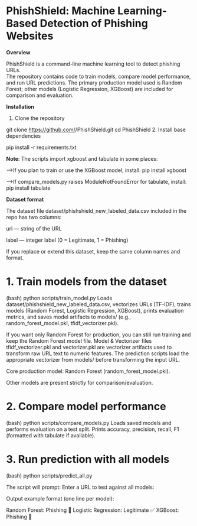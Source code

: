 # **PhishShield: Machine Learning-Based Detection of Phishing Websites**

**Overview**

PhishShield is a command-line machine learning tool to detect phishing URLs.  
The repository contains code to train models, compare model performance, and run URL predictions. The primary production model used is Random Forest; other models (Logistic Regression, XGBoost) are included for comparison and evaluation.

**Installation**

1. Clone the repository
   
git clone https://github.com/<your-username>/PhishShield.git
cd PhishShield
2. Install base dependencies

pip install -r requirements.txt

**Note**: The scripts import xgboost and tabulate in some places:

-->If you plan to train or use the XGBoost model, install: pip install xgboost

-->If compare_models.py raises ModuleNotFoundError for tabulate, install: pip install tabulate

**Dataset format**

The dataset file dataset/phishshield_new_labeled_data.csv included in the repo has two columns:

url — string of the URL

label — integer label (0 = Legitimate, 1 = Phishing)

If you replace or extend this dataset, keep the same column names and format.

# 1. Train models from the dataset
(bash)
python scripts/train_model.py
Loads dataset/phishshield_new_labeled_data.csv, vectorizes URLs (TF-IDF), trains models (Random Forest, Logistic Regression, XGBoost), prints evaluation metrics, and saves model artifacts to models/ (e.g., random_forest_model.pkl, tfidf_vectorizer.pkl).

If you want only Random Forest for production, you can still run training and keep the Random Forest model file.
Model & Vectorizer files
tfidf_vectorizer.pkl and vectorizer.pkl are vectorizer artifacts used to transform raw URL text to numeric features. The prediction scripts load the appropriate vectorizer from models/ before transforming the input URL.

Core production model: Random Forest (random_forest_model.pkl).

Other models are present strictly for comparison/evaluation.
# 2. Compare model performance
(bash)
python scripts/compare_models.py
Loads saved models and performs evaluation on a test split. Prints accuracy, precision, recall, F1 (formatted with tabulate if available).

# 3. Run prediction with all models

(bash)
python scripts/predict_all.py

The script will prompt: Enter a URL to test against all models:

Output example format (one line per model):

Random Forest: Phishing 🚨
Logistic Regression: Legitimate ✅
XGBoost: Phishing 🚨
